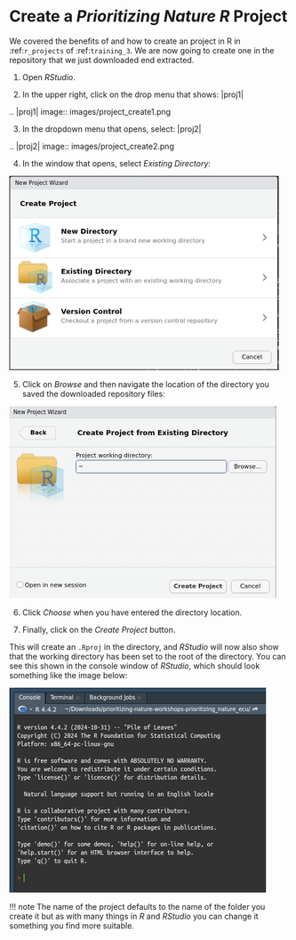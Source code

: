 # Create a *Prioritizing Nature* *R* Project

We covered the benefits of and how to create an project in R in :ref:`r_projects` of :ref:`training_3`. We are now going to create one in the repository that we just downloaded end extracted.

1) Open *RStudio*.

2) In the upper right, click on the drop menu that shows: |proj1|

.. |proj1|  image:: images/project_create1.png

3) In the dropdown menu that opens, select: |proj2|

.. |proj2| image:: images/project_create2.png

4) In the window that opens, select *Existing Directory*:

![project_create3.png](images/project_create3.png)

5) Click on *Browse* and then navigate the location of the directory you saved the downloaded repository files:

![project_create4.png](images/project_create4.png)

6) Click *Choose* when you have entered the directory location.

7) Finally, click on the *Create Project* button.

This will create an `.Rproj` in the directory, and *RStudio* will now also show that the working directory has been set to the root of the directory. You can see this shown in the console window of *RStudio*, which should look something like the image below:

![project_create5.png](images/project_create5.png)

!!! note
    The name of the project defaults to the name of the folder you create it but as with many things in *R* and *RStudio* you can change it something you find more suitable.